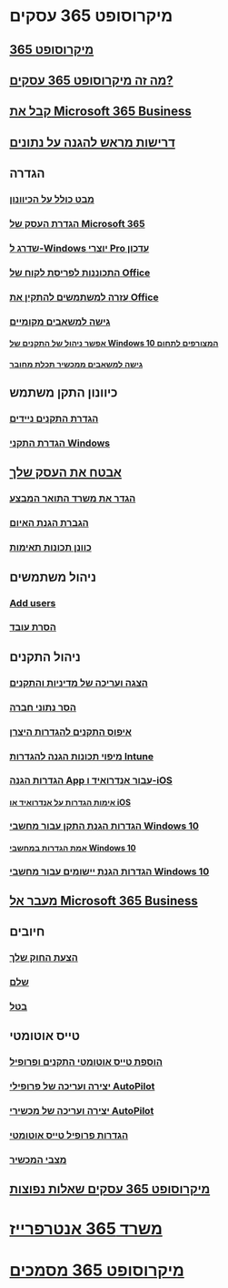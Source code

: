 # מיקרוסופט 365 עסקים
## [365 מיקרוסופט](index.md)
## [מה זה מיקרוסופט 365 עסקים?](microsoft-365-business-overview.md)
## [קבל את Microsoft 365 Business](sign-up.md)
## [דרישות מראש להגנה על נתונים](pre-requisites-for-data-protection.md)
## הגדרה
### [מבט כולל על הכיוונון](set-up-overview.md)
### [הגדרת העסק של Microsoft 365](set-up.md)
### [שדרג ל-Windows יוצרי Pro עדכון](upgrade-to-windows-pro-creators-update.md)
### [התכוננות לפריסת לקוח של Office](prepare-for-office-client-deployment.md)
### [עזרה למשתמשים להתקין את Office](help-users-install-office.md)
### [גישה למשאבים מקומיים]()
#### [אפשר ניהול של התקנים של Windows 10 המצורפים לתחום](manage-windows-devices.md)
#### [גישה למשאבים ממכשיר תכלת מחובר](access-resources.md)
## כיוונון התקן משתמש
### [הגדרת התקנים ניידים](set-up-mobile-devices.md)
### [הגדרת התקני Windows](set-up-windows-devices.md)
## [אבטח את העסק שלך](security-features.md)
### [הגדר את משרד התואר המבצע](set-up-mfa.md)
### [הגברת הגנת האיום](increase-threat-protection.md)
### [כוונן תכונות תאימות](set-up-compliance.md)
## ניהול משתמשים
### [Add users](add-users-m365b.md)
### [הסרת עובד](/Office365/Admin/add-users/remove-former-employee?toc=/microsoft-365/business/toc.json&bc=/microsoft-365/business/breadcrumb/toc.json)
## ניהול התקנים
### [הצגה ועריכה של מדיניות והתקנים](view-policies-and-devices.md)
### [הסר נתוני חברה](remove-company-data.md)
### [איפוס התקנים להגדרות היצרן](reset-devices-to-factory-settings.md)
### [מיפוי תכונות הגנה להגדרות Intune](map-protection-features-to-intune-settings.md)
### [הגדרות הגנה App עבור אנדרואיד ו-iOS](app-protection-settings-for-android-and-ios.md)
#### [אימות הגדרות על אנדרואיד או iOS](validate-settings-on-android-or-ios.md)
### [הגדרות הגנת התקן עבור מחשבי Windows 10](protection-settings-for-windows-10-pcs.md)
#### [אמת הגדרות במחשבי Windows 10](validate-settings-on-windows-10-pcs.md)
### [הגדרות הגנת יישומים עבור מחשבי Windows 10](protection-settings-for-windows-10-devices.md)
## [מעבר אל Microsoft 365 Business](migrate-to-microsoft-365-business.md)
## חיובים
### [הצעת החוק שלך](/Office365/Admin/subscriptions-and-billing/view-your-bill-or-invoice?toc=/microsoft-365/business/toc.json&bc=/microsoft-365/business/breadcrumb/toc.json)
### [שלם](/Office365/Admin/subscriptions-and-billing/pay-for-your-subscription?toc=/microsoft-365/business/toc.json&bc=/microsoft-365/business/breadcrumb/toc.json)
### [בטל](/Office365/Admin/subscriptions-and-billing/cancel-your-subscription?toc=/microsoft-365/business/toc.json&bc=/microsoft-365/business/breadcrumb/toc.json)
## טייס אוטומטי
### [הוספת טייס אוטומטי התקנים ופרופיל](add-autopilot-devices-and-profile.md)
### [יצירה ועריכה של פרופילי AutoPilot](create-and-edit-autopilot-profiles.md)
### [יצירה ועריכה של מכשירי AutoPilot](create-and-edit-autopilot-devices.md)
### [הגדרות פרופיל טייס אוטומטי](autopilot-profile-settings.md)
### [מצבי המכשיר](device-states.md)
## [מיקרוסופט 365 עסקים שאלות נפוצות](support/microsoft-365-business-faqs.md)
# [משרד 365 אנטרפרייז](https://docs.microsoft.com/office365/enterprise)
# [מיקרוסופט 365 מסמכים](https://docs.microsoft.com/microsoft-365)